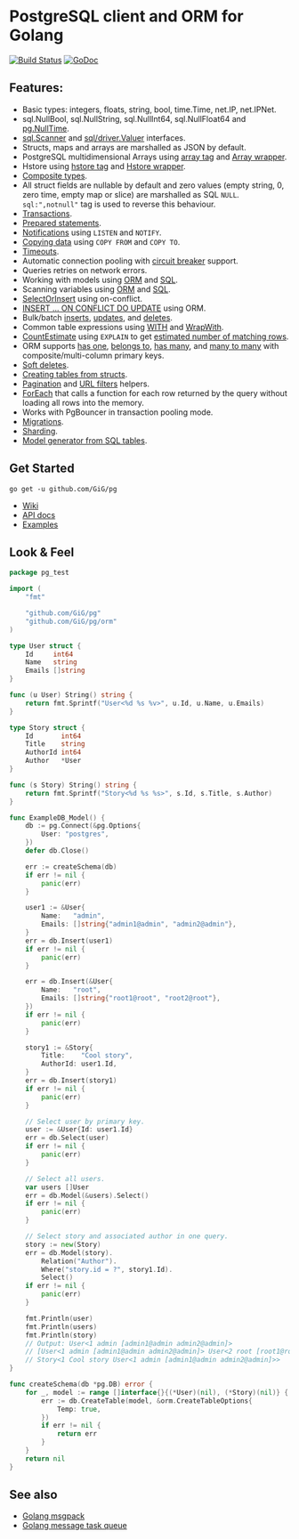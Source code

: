 # PostgreSQL client and ORM for Golang

[![Build Status](https://travis-ci.org/GiG/pg.svg?branch=master)](https://travis-ci.org/GiG/pg)
[![GoDoc](https://godoc.org/github.com/GiG/pg?status.svg)](https://godoc.org/github.com/GiG/pg)

## Features:

- Basic types: integers, floats, string, bool, time.Time, net.IP, net.IPNet.
- sql.NullBool, sql.NullString, sql.NullInt64, sql.NullFloat64 and [pg.NullTime](http://godoc.org/github.com/GiG/pg#NullTime).
- [sql.Scanner](http://golang.org/pkg/database/sql/#Scanner) and [sql/driver.Valuer](http://golang.org/pkg/database/sql/driver/#Valuer) interfaces.
- Structs, maps and arrays are marshalled as JSON by default.
- PostgreSQL multidimensional Arrays using [array tag](https://godoc.org/github.com/GiG/pg#example-DB-Model-PostgresArrayStructTag) and [Array wrapper](https://godoc.org/github.com/GiG/pg#example-Array).
- Hstore using [hstore tag](https://godoc.org/github.com/GiG/pg#example-DB-Model-HstoreStructTag) and [Hstore wrapper](https://godoc.org/github.com/GiG/pg#example-Hstore).
- [Composite types](https://godoc.org/github.com/GiG/pg#example-DB-Model-CompositeType).
- All struct fields are nullable by default and zero values (empty string, 0, zero time, empty map or slice) are marshalled as SQL `NULL`. `sql:",notnull"` tag is used to reverse this behaviour.
- [Transactions](http://godoc.org/github.com/GiG/pg#example-DB-Begin).
- [Prepared statements](http://godoc.org/github.com/GiG/pg#example-DB-Prepare).
- [Notifications](http://godoc.org/github.com/GiG/pg#example-Listener) using `LISTEN` and `NOTIFY`.
- [Copying data](http://godoc.org/github.com/GiG/pg#example-DB-CopyFrom) using `COPY FROM` and `COPY TO`.
- [Timeouts](http://godoc.org/github.com/GiG/pg#Options).
- Automatic connection pooling with [circuit breaker](https://en.wikipedia.org/wiki/Circuit_breaker_design_pattern) support.
- Queries retries on network errors.
- Working with models using [ORM](https://godoc.org/github.com/GiG/pg#example-DB-Model) and [SQL](https://godoc.org/github.com/GiG/pg#example-DB-Query).
- Scanning variables using [ORM](https://godoc.org/github.com/GiG/pg#example-DB-Select-SomeColumnsIntoVars) and [SQL](https://godoc.org/github.com/GiG/pg#example-Scan).
- [SelectOrInsert](https://godoc.org/github.com/GiG/pg#example-DB-Insert-SelectOrInsert) using on-conflict.
- [INSERT ... ON CONFLICT DO UPDATE](https://godoc.org/github.com/GiG/pg#example-DB-Insert-OnConflictDoUpdate) using ORM.
- Bulk/batch [inserts](https://godoc.org/github.com/GiG/pg#example-DB-Insert-BulkInsert), [updates](https://godoc.org/github.com/GiG/pg#example-DB-Update-BulkUpdate), and [deletes](https://godoc.org/github.com/GiG/pg#example-DB-Delete-BulkDelete).
- Common table expressions using [WITH](https://godoc.org/github.com/GiG/pg#example-DB-Select-With) and [WrapWith](https://godoc.org/github.com/GiG/pg#example-DB-Select-WrapWith).
- [CountEstimate](https://godoc.org/github.com/GiG/pg#example-DB-Model-CountEstimate) using `EXPLAIN` to get [estimated number of matching rows](https://wiki.postgresql.org/wiki/Count_estimate).
- ORM supports [has one](https://godoc.org/github.com/GiG/pg#example-DB-Model-HasOne), [belongs to](https://godoc.org/github.com/GiG/pg#example-DB-Model-BelongsTo), [has many](https://godoc.org/github.com/GiG/pg#example-DB-Model-HasMany), and [many to many](https://godoc.org/github.com/GiG/pg#example-DB-Model-ManyToMany) with composite/multi-column primary keys.
- [Soft deletes](https://godoc.org/github.com/GiG/pg#example-DB-Model-SoftDelete).
- [Creating tables from structs](https://godoc.org/github.com/GiG/pg#example-DB-CreateTable).
- [Pagination](https://godoc.org/github.com/GiG/pg/urlvalues#NewPager) and [URL filters](https://godoc.org/github.com/GiG/pg/urlvalues#Filters) helpers.
- [ForEach](https://godoc.org/github.com/GiG/pg#example-DB-Model-ForEach) that calls a function for each row returned by the query without loading all rows into the memory.
- Works with PgBouncer in transaction pooling mode.
- [Migrations](https://github.com/GiG/migrations).
- [Sharding](https://github.com/GiG/sharding).
- [Model generator from SQL tables](https://github.com/dizzyfool/genna).

## Get Started

```shell
go get -u github.com/GiG/pg
```

- [Wiki](https://github.com/GiG/pg/wiki)
- [API docs](http://godoc.org/github.com/GiG/pg)
- [Examples](http://godoc.org/github.com/GiG/pg#pkg-examples)

## Look & Feel

```go
package pg_test

import (
    "fmt"

    "github.com/GiG/pg"
    "github.com/GiG/pg/orm"
)

type User struct {
    Id     int64
    Name   string
    Emails []string
}

func (u User) String() string {
    return fmt.Sprintf("User<%d %s %v>", u.Id, u.Name, u.Emails)
}

type Story struct {
    Id       int64
    Title    string
    AuthorId int64
    Author   *User
}

func (s Story) String() string {
    return fmt.Sprintf("Story<%d %s %s>", s.Id, s.Title, s.Author)
}

func ExampleDB_Model() {
    db := pg.Connect(&pg.Options{
        User: "postgres",
    })
    defer db.Close()

    err := createSchema(db)
    if err != nil {
        panic(err)
    }

    user1 := &User{
        Name:   "admin",
        Emails: []string{"admin1@admin", "admin2@admin"},
    }
    err = db.Insert(user1)
    if err != nil {
        panic(err)
    }

    err = db.Insert(&User{
        Name:   "root",
        Emails: []string{"root1@root", "root2@root"},
    })
    if err != nil {
        panic(err)
    }

    story1 := &Story{
        Title:    "Cool story",
        AuthorId: user1.Id,
    }
    err = db.Insert(story1)
    if err != nil {
        panic(err)
    }

    // Select user by primary key.
    user := &User{Id: user1.Id}
    err = db.Select(user)
    if err != nil {
        panic(err)
    }

    // Select all users.
    var users []User
    err = db.Model(&users).Select()
    if err != nil {
        panic(err)
    }

    // Select story and associated author in one query.
    story := new(Story)
    err = db.Model(story).
        Relation("Author").
        Where("story.id = ?", story1.Id).
        Select()
    if err != nil {
        panic(err)
    }

    fmt.Println(user)
    fmt.Println(users)
    fmt.Println(story)
    // Output: User<1 admin [admin1@admin admin2@admin]>
    // [User<1 admin [admin1@admin admin2@admin]> User<2 root [root1@root root2@root]>]
    // Story<1 Cool story User<1 admin [admin1@admin admin2@admin]>>
}

func createSchema(db *pg.DB) error {
    for _, model := range []interface{}{(*User)(nil), (*Story)(nil)} {
        err := db.CreateTable(model, &orm.CreateTableOptions{
            Temp: true,
        })
        if err != nil {
            return err
        }
    }
    return nil
}
```

## See also

- [Golang msgpack](https://github.com/vmihailenco/msgpack)
- [Golang message task queue](https://github.com/vmihailenco/taskq)
